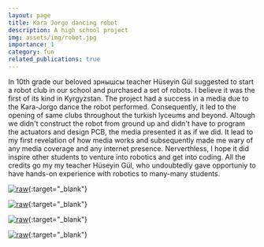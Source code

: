 ```yaml
---
layout: page
title: Kara Jorgo dancing robot
description: A high school project
img: assets/img/robot.jpg
importance: 1
category: fun
related_publications: true
---
```


In 10th grade our beloved зрнышсы teacher Hüseyin Gül suggested to start a robot club in our school and purchased a set of robots. I believe it was the first of its kind in Kyrgyzstan. The project had a success in a media due to the Kara-Jorgo dance the robot performed. Consequently, it led to the opening of same clubs throughout the turkish lyceums and beyond. Altough we didn't construct the robot from ground up and didn't have to program the actuators and design PCB, the media presented it as if we did. It lead to my first revelation of how media works and subsequently made me wary of any media coverage and any internet presence. Nerverthless, I hope it did inspire other students to venture into robotics and get into coding. All the credits go my my teacher Hüseyin Gül, who undoubtedly gave opportuniy to have hands-on experience with robotics to many-many students.


[![raw](https://img.youtube.com/vi/5w2HC71SwNE/0.jpg)](https://www.youtube.com/watch?v=5w2HC71SwNE){:target="_blank"}

[![raw](https://img.youtube.com/vi/f1Q7Kcn9yIA/0.jpg)](https://www.youtube.com/watch?v=f1Q7Kcn9yIA){:target="_blank"}

[![raw](https://img.youtube.com/vi/Ri6mZS-Wpd4/0.jpg)](https://www.youtube.com/watch?v=Ri6mZS-Wpd4){:target="_blank"}

[![raw](https://img.youtube.com/vi/_DzeptceneQ/0.jpg)](https://www.youtube.com/watch?v=_DzeptceneQ){:target="_blank"}
